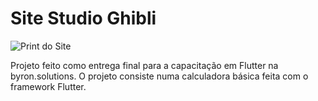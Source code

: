 # Site Studio Ghibli

<img src="https://i.imgur.com/9ZhJ88w.png" alt="Print do Site">

Projeto feito como entrega final para a capacitação em Flutter na byron.solutions. O projeto consiste numa calculadora básica feita com o framework Flutter.
